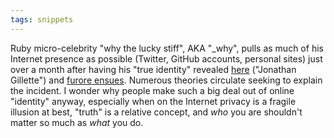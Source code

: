 ```yaml
---
tags: snippets
---
```


Ruby micro-celebrity "why the lucky stiff", AKA "\_why", pulls as much of his Internet presence as possible (Twitter, GitHub accounts, personal sites) just over a month after having his "true identity" revealed [here](http://whoiswhytheluckystiff.wordpress.com/) ("Jonathan Gillette") and [furore ensues](http://news.ycombinator.com/item?id=773108). Numerous theories circulate seeking to explain the incident. I wonder why people make such a big deal out of online "identity" anyway, especially when on the Internet privacy is a fragile illusion at best, "truth" is a relative concept, and *who* you are shouldn't matter so much as *what* you do.
